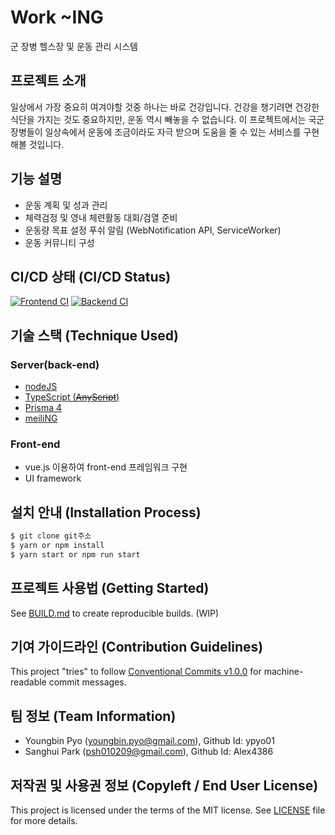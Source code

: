 
# Work ~ING
군 장병 헬스장 및 운동 관리 시스템

## 프로젝트 소개
일상에서 가장 중요히 여겨야할 것중 하나는 바로 건강입니다. 건강을 챙기려면 건강한 식단을 가지는 것도 중요하지만, 운동 역시 빼놓을 수 없습니다. 이 프로젝트에서는 국군 장병들이 일상속에서 운동에 조금이라도 자극 받으며 도움을 줄 수 있는 서비스를 구현해볼 것입니다. 

## 기능 설명
  - 운동 계획 및 성과 관리
  - 체력검정 및 영내 체련활동 대회/검열 준비
  - 운동량 목표 설정 푸쉬 알림 (WebNotification API, ServiceWorker)
  - 운동 커뮤니티 구성
  
## CI/CD 상태 (CI/CD Status)
[![Frontend CI](https://github.com/osamhack2022/WEB_WorkING_WorkING/actions/workflows/fe-ci.yml/badge.svg)](https://github.com/osamhack2022/WEB_WorkING_WorkING/actions/workflows/fe-ci.yml) 
[![Backend CI](https://github.com/osamhack2022/WEB_WorkING_WorkING/actions/workflows/be-ci.yml/badge.svg)](https://github.com/osamhack2022/WEB_WorkING_WorkING/actions/workflows/be-ci.yml)

## 기술 스택 (Technique Used) 
### Server(back-end)
 - [nodeJS](https://nodejs.org)
 - [TypeScript (~~AnyScript~~)](https://typescriptlang.org)
 - [Prisma 4](https://prisma.io)
 - [meiliNG](https://meili.ng)

### Front-end
 -  vue.js 이용하여 front-end 프레임워크 구현
 -  UI framework

## 설치 안내 (Installation Process)
```bash
$ git clone git주소
$ yarn or npm install
$ yarn start or npm run start
```

## 프로젝트 사용법 (Getting Started)
See [BUILD.md](/BUILD.md) to create reproducible builds. (WIP)  

## 기여 가이드라인 (Contribution Guidelines)
This project "tries" to follow [Conventional Commits v1.0.0](https://www.conventionalcommits.org/en/v1.0.0/) for machine-readable commit messages.  
 
## 팀 정보 (Team Information)
- Youngbin Pyo (youngbin.pyo@gmail.com), Github Id: ypyo01
- Sanghui Park (psh010209@gmail.com), Github Id: Alex4386

## 저작권 및 사용권 정보 (Copyleft / End User License)
This project is licensed under the terms of the MIT license. See [LICENSE](/LICENSE) file for more details.  

